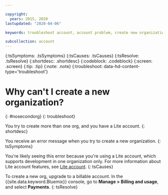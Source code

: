 ```yaml
---

copyright:
  years: 2015, 2020
lastupdated: "2020-04-06"

keywords: troubleshoot account, account problem, create new organization, new  org, create org

subcollection: account
---
```


{:tsSymptoms: .tsSymptoms}
{:tsCauses: .tsCauses}
{:tsResolve: .tsResolve}
{:shortdesc: .shortdesc}
{:codeblock: .codeblock}
{:screen: .screen}
{:tip: .tip}
{:note: .note}
{:troubleshoot: data-hd-content-type='troubleshoot'}

# Why can't I create a new organization?
{: #nosecondorg}
{: troubleshoot}

You try to create more than one org, and you have a Lite account.
{: shortdesc}  

You receive an error message when you try to create a new organization.
{: tsSymptoms}

You're likely seeing this error because you're using a Lite account, which supports development in one organization only. For more information about Lite account features, see [Lite account](/docs/account?topic=account-accounts#liteaccount).
{: tsCauses}

To create a new org, upgrade to a billable account. In the {{site.data.keyword.Bluemix}} console, go to **Manage > Billing and usage**, and select **Payments**.
{: tsResolve}
